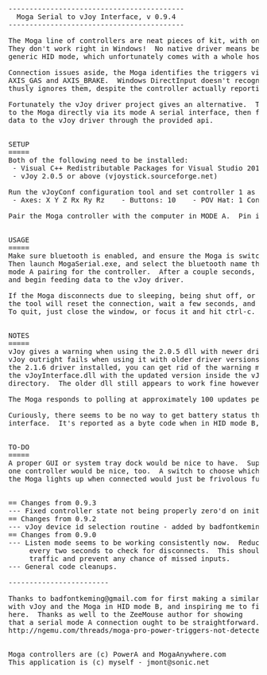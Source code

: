 <pre>
------------------------------------------
  Moga Serial to vJoy Interface, v 0.9.4 
------------------------------------------

The Moga line of controllers are neat pieces of kit, with one glaring issue.
They don't work right in Windows!  No native driver means being forced to use
generic HID mode, which unfortunately comes with a whole host of problems.

Connection issues aside, the Moga identifies the triggers via the HID codes
AXIS_GAS and AXIS_BRAKE.  Windows DirectInput doesn't recognise these, and
thusly ignores them, despite the controller actually reporting trigger values.

Fortunately the vJoy driver project gives an alternative.  This tool connects
to the Moga directly via its mode A serial interface, then feeds controller
data to the vJoy driver through the provided api.


SETUP
=====
Both of the following need to be installed:
 - Visual C++ Redistributable Packages for Visual Studio 2013 
 - vJoy 2.0.5 or above (vjoystick.sourceforge.net)

Run the vJoyConf configuration tool and set controller 1 as follows:
 - Axes: X Y Z Rx Ry Rz    - Buttons: 10    - POV Hat: 1 Continuous

Pair the Moga controller with the computer in MODE A.  Pin is 1234, if needed.


USAGE
=====
Make sure bluetooth is enabled, and ensure the Moga is switched to MODE A.
Then launch MogaSerial.exe, and select the bluetooth name that matches the
mode A pairing for the controller.  After a couple seconds, it should connect
and begin feeding data to the vJoy driver.

If the Moga disconnects due to sleeping, being shut off, or a bluetooth error,
the tool will reset the connection, wait a few seconds, and try to reconnect.
To quit, just close the window, or focus it and hit ctrl-c.


NOTES
=====
vJoy gives a warning when using the 2.0.5 dll with newer driver versions.
vJoy outright fails when using it with older driver versions.  If you've got
the 2.1.6 driver installed, you can get rid of the warning message by replacing
the vJoyInterface.dll with the updated version inside the vJoy installation
directory.  The older dll still appears to work fine however.

The Moga responds to polling at approximately 100 updates per second.

Curiously, there seems to be no way to get battery status through the serial
interface.  It's reported as a byte code when in HID mode B, but not here.


TO-DO
=====
A proper GUI or system tray dock would be nice to have.  Support for more than
one controller would be nice, too.  A switch to choose which controller number
the Moga lights up when connected would just be frivolous fun.


== Changes from 0.9.3
--- Fixed controller state not being properly zero'd on init and disconnect.
== Changes from 0.9.2
--- vJoy device id selection routine - added by badfontkeming@gmail.com
== Changes from 0.9.0
--- Listen mode seems to be working consistently now.  Reduced active polling to once
     every two seconds to check for disconnects.  This should reduce bluetooth network
     traffic and prevent any chance of missed inputs.
--- General code cleanups.

------------------------

Thanks to badfontkeming@gmail.com for first making a similar tool that works
with vJoy and the Moga in HID mode B, and inspiring me to finish this project
here.  Thanks as well to the ZeeMouse author for showing
that a serial mode A connection ought to be straightforward.
http://ngemu.com/threads/moga-pro-power-triggers-not-detected.170401/


Moga controllers are (c) PowerA and MogaAnywhere.com
This application is (c) myself - jmont@sonic.net
</pre>
